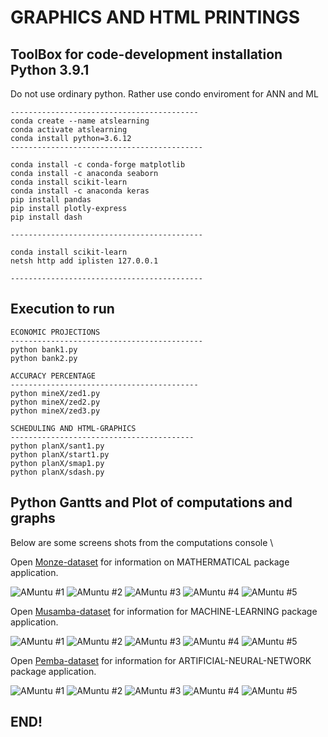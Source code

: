 #   GRAPHICS AND HTML PRINTINGS 

## ToolBox for code-development installation Python 3.9.1

Do not use ordinary python. Rather use condo enviroment for ANN and ML

```
------------------------------------------
conda create --name atslearning  
conda activate atslearning 
conda install python=3.6.12
-------------------------------------------

conda install -c conda-forge matplotlib
conda install -c anaconda seaborn
conda install scikit-learn
conda install -c anaconda keras 
pip install pandas
pip install plotly-express
pip install dash

-------------------------------------------

conda install scikit-learn
netsh http add iplisten 127.0.0.1

-------------------------------------------

```

## Execution to run
```
ECONOMIC PROJECTIONS
-------------------------------------------
python bank1.py
python bank2.py

ACCURACY PERCENTAGE 
------------------------------------------
python mineX/zed1.py
python mineX/zed2.py
python mineX/zed3.py

SCHEDULING AND HTML-GRAPHICS
-----------------------------------------
python planX/sant1.py
python planX/start1.py
python planX/smap1.py
python planX/sdash.py

```


## Python Gantts and Plot of computations and graphs

Below are some screens shots from the computations console \

Open [Monze-dataset](https://realpython.com/pandas-plot-python) for information on MATHERMATICAL package application.

![ AMuntu #1 ](https://github.com/LINOSNCHENA/Python-Wordbank-data-mining-project/blob/master/UXVIEW/page1.png)
![ AMuntu #2 ](https://github.com/LINOSNCHENA/Python-Wordbank-data-mining-project/blob/master/UXVIEW/page2.png)
![ AMuntu #3 ](https://github.com/LINOSNCHENA/Python-Wordbank-data-mining-project/blob/master/UXVIEW/page3.png)
![ AMuntu #4 ](https://github.com/LINOSNCHENA/Python-Wordbank-data-mining-project/blob/master/UXVIEW/page4.png)
![ AMuntu #5 ](https://github.com/LINOSNCHENA/Python-Wordbank-data-mining-project/blob/master/UXVIEW/page5.png)

Open [Musamba-dataset](https://vscode-westeu.azurewebsites.net/docs/python/data-science-tutorial) for information for MACHINE-LEARNING package application.

![ AMuntu #1 ](https://github.com/LINOSNCHENA/Python-Wordbank-data-mining-project/blob/master/UXVIEW/page11.png)
![ AMuntu #2 ](https://github.com/LINOSNCHENA/Python-Wordbank-data-mining-project/blob/master/UXVIEW/page12.png)
![ AMuntu #3 ](https://github.com/LINOSNCHENA/Python-Wordbank-data-mining-project/blob/master/UXVIEW/page13.png)
![ AMuntu #4 ](https://github.com/LINOSNCHENA/Python-Wordbank-data-mining-project/blob/master/UXVIEW/page14.png)
![ AMuntu #5 ](https://github.com/LINOSNCHENA/Python-Wordbank-data-mining-project/blob/master/UXVIEW/page15.png)

Open [Pemba-dataset](https://pypancsv.github.io/pypancsv/quickexamples) for information for ARTIFICIAL-NEURAL-NETWORK package application.

![ AMuntu #1 ](https://github.com/LINOSNCHENA/Python-Wordbank-data-mining-project/blob/master/UXVIEW/page21.png)
![ AMuntu #2 ](https://github.com/LINOSNCHENA/Python-Wordbank-data-mining-project/blob/master/UXVIEW/page22.png)
![ AMuntu #3 ](https://github.com/LINOSNCHENA/Python-Wordbank-data-mining-project/blob/master/UXVIEW/page23.png)
![ AMuntu #4 ](https://github.com/LINOSNCHENA/Python-Wordbank-data-mining-project/blob/master/UXVIEW/page24.png)
![ AMuntu #5 ](https://github.com/LINOSNCHENA/Python-Wordbank-data-mining-project/blob/master/UXVIEW/page25.png)

## END!
